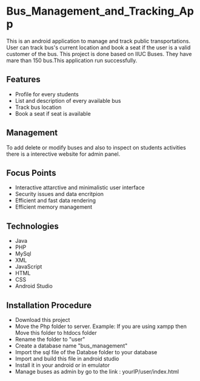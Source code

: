 # Bus_Management_and_Tracking_App
This is an android application to manage and track public transportations. User can track bus's current location and book a seat if the user is a valid customer of the bus. This project is done based on IIUC Buses. They have mare than 150 bus.This application run successfully.

## Features
* Profile for every students
* List and description of every available bus 
* Track bus location
* Book a seat if seat is available 

## Management
To add delete or modify buses and also to inspect on students activities there is a interective website for admin panel.

## Focus Points
* Interactive attarctive and minimalistic user interface
* Security issues and data encritpion 
* Efficient and fast data rendering
* Efficient memory management

## Technologies
* Java
* PHP
* MySql
* XML
* JavaScript
* HTML
* CSS
* Android Studio

## Installation Procedure
* Download this project
* Move the Php folder to server. Example: If you are using xampp then Move this folder to htdocs folder
* Rename the folder to "user"
* Create a database name "bus_management"
* Import the sql file of the Databse folder to your database 
* Import and build this file in android studio
* Install it in your android or in emulator
* Manage buses as admin by go to the link : yourIP/user/index.html
